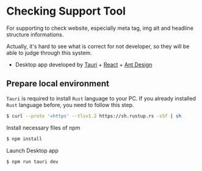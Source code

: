# Checking Support Tool

For supporting to check website, especially meta tag, img alt and headline structure informations.

Actually, it's hard to see what is correct for not developer, so they will be able to judge through this system.

* Desktop app developed by [Tauri](https://tauri.app/) + [React](https://reactjs.org/) + [Ant Design](https://ant.design/)


## Prepare local environment

`Tauri` is required to install `Rust` language to your PC. If you already installed `Rust` language before, you need to follow this step.

```bash
$ curl --proto '=https' --tlsv1.2 https://sh.rustup.rs -sSf | sh
```

Install necessary files of npm

```bash
$ npm install
```

Launch Desktop app 

```bash
$ npm run tauri dev
```